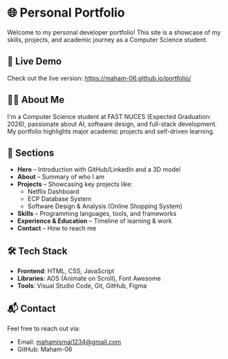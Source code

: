 # 🌐 Personal Portfolio

Welcome to my personal developer portfolio! This site is a showcase of my skills, projects, and academic journey as a Computer Science student.

## 🚀 Live Demo
Check out the live version: https://maham-06.github.io/portfolio/

## 🧑‍💻 About Me
I'm a Computer Science student at FAST NUCES (Expected Graduation: 2026), passionate about AI, software design, and full-stack development. My portfolio highlights major academic projects and self-driven learning.

## 📁 Sections

- **Hero** – Introduction with GitHub/LinkedIn and a 3D model
- **About** – Summary of who I am
- **Projects** – Showcasing key projects like:
  - Netflix Dashboard
  - ECP Database System
  - Software Design & Analysis (Online Shopping System)
- **Skills** – Programming languages, tools, and frameworks
- **Experience & Education** – Timeline of learning & work
- **Contact** – How to reach me

## 🛠 Tech Stack

- **Frontend**: HTML, CSS, JavaScript
- **Libraries**: AOS (Animate on Scroll), Font Awesome
- **Tools**: Visual Studio Code, Git, GitHub, Figma

## 📬 Contact
Feel free to reach out via:
- Email: mahamismai1234@gmail.com
- GitHub: Maham-06
